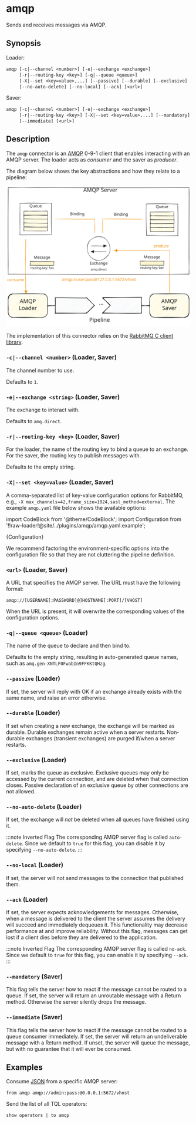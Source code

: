 # amqp

Sends and receives messages via AMQP.

## Synopsis

Loader:

```
amqp [-c|--channel <number>] [-e|--exchange <exchange>]
     [-r|--routing-key <key>] [-q|--queue <queue>]
     [-X|--set <key=value>,...] [--passive] [--durable] [--exclusive]
     [--no-auto-delete] [--no-local] [--ack] [<url>]
```

Saver:

```
amqp [-c|--channel <number>] [-e|--exchange <exchange>]
     [-r|--routing-key <key>] [-X|--set <key=value>,...] [--mandatory]
     [--immediate] [<url>]
```

## Description

The `amqp` connector is an [AMQP](https://www.amqp.org/) 0-9-1 client that
enables interacting with an AMQP server. The loader acts as *consumer* and the
saver as *producer*.

The diagram below shows the key abstractions and how they relate to a pipeline:

![AMQP](amqp.excalidraw.svg)

The implementation of this connector relies on the [RabbitMQ C client
library](https://github.com/alanxz/rabbitmq-c).

### `-c|--channel <number>` (Loader, Saver)

The channel number to use.

Defaults to `1`.

### `-e|--exchange <string>` (Loader, Saver)

The exchange to interact with.

Defaults to `amq.direct`.

### `-r|--routing-key <key>` (Loader, Saver)

For the loader, the name of the routing key to bind a queue to an exchange. For the saver, the routing key to publish messages with.

Defaults to the empty string.

### `-X|--set <key=value>` (Loader, Saver)

A comma-separated list of key-value configuration options for RabbitMQ, e.g.,
`-X max_channels=42,frame_size=1024,sasl_method=external`. The example
`amqp.yaml` file below shows the available options:

import CodeBlock from '@theme/CodeBlock';
import Configuration from '!!raw-loader!@site/../plugins/amqp/amqp.yaml.example';

<CodeBlock language="yaml">{Configuration}</CodeBlock>

We recommend factoring the environment-specific options into the configuration
file so that they are not cluttering the pipeline definition.

### `<url>` (Loader, Saver)

A URL that specifies the AMQP server. The URL must have the following format:

```
amqp://[USERNAME[:PASSWORD]@]HOSTNAME[:PORT]/[VHOST]
```

When the URL is present, it will overwrite the corresponding values of the
configuration options.

### `-q|--queue <queue>` (Loader)

The name of the queue to declare and then bind to.

Defaults to the empty string, resulting in auto-generated queue names, such as
`amq.gen-XNTLF0FwabIn9FFKKtQHzg`.

### `--passive` (Loader)

If set, the server will reply with OK if an exchange already exists with the
same name, and raise an error otherwise.

### `--durable` (Loader)

If set when creating a new exchange, the exchange will be marked as durable.
Durable exchanges remain active when a server restarts. Non-durable exchanges
(transient exchanges) are purged if/when a server restarts.

### `--exclusive` (Loader)

If set, marks the queue as exclusive. Exclusive queues may only be accessed by
the current connection, and are deleted when that connection closes. Passive
declaration of an exclusive queue by other connections are not allowed.

### `--no-auto-delete` (Loader)

If set, the exchange will *not* be deleted when all queues have finished using
it.

:::note Inverted Flag
The corresponding AMQP server flag is called `auto-delete`. Since we default to
`true` for this flag, you can disable it by specifying `--no-auto-delete`.
:::

### `--no-local` (Loader)

If set, the server will not send messages to the connection that published them.

### `--ack` (Loader)

If set, the server expects acknowledgements for messages. Otherwise, when a
message is delivered to the client the server assumes the delivery will succeed
and immediately dequeues it. This functionality may decrease performance at
and improve reliability. Without this flag, messages can get lost if a client
dies before they are delivered to the application.

:::note Inverted Flag
The corresponding AMQP server flag is called `no-ack`. Since we default to
`true` for this flag, you can enable it by specifying `--ack`.
:::

### `--mandatory` (Saver)

This flag tells the server how to react if the message cannot be routed to a
queue. If set, the server will return an unroutable message with a Return
method. Otherwise the server silently drops the message.

### `--immediate` (Saver)

This flag tells the server how to react if the message cannot be routed to a
queue consumer immediately. If set, the server will return an undeliverable
message with a Return method. If unset, the server will queue the message, but
with no guarantee that it will ever be consumed.

## Examples

Consume [JSON](../formats/json.md) from a specific AMQP server:

```
from amqp amqp://admin:pass:@0.0.0.1:5672/vhost
```

Send the list of all TQL operators:

```
show operators | to amqp
```
